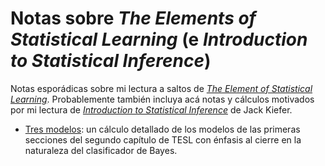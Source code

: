 # Notas sobre _The Elements of Statistical Learning_ (e _Introduction to Statistical Inference_)

Notas esporádicas sobre mi lectura a saltos de [_The Element of Statistical Learning_](http://statweb.stanford.edu/~tibs/ElemStatLearn/). Probablemente también incluya acá notas y cálculos motivados por mi lectura de [_Introduction to Statistical Inference_](http://link.springer.com/book/10.1007%2F978-1-4613-9578-2) de Jack Kiefer.

* [Tres modelos](http://finiterank.github.io/TESL/tresmodelos.html): un cálculo detallado de los modelos de las primeras secciones del segundo capítulo de TESL con énfasis al cierre en la naturaleza del clasificador de Bayes. 
